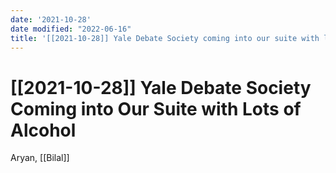 ```yaml
---
date: '2021-10-28'
date modified: "2022-06-16"
title: '[[2021-10-28]] Yale Debate Society coming into our suite with lots of alcohol'
---
```


# [[2021-10-28]] Yale Debate Society Coming into Our Suite with Lots of Alcohol
Aryan, [[Bilal]]

